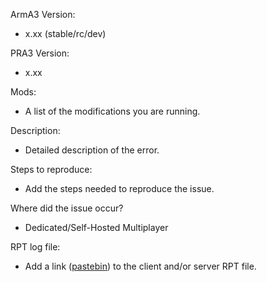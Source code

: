ArmA3 Version:
+ x.xx (stable/rc/dev)

PRA3 Version:
+ x.xx

Mods:
+ A list of the modifications you are running.

Description:
+ Detailed description of the error.

Steps to reproduce:
+ Add the steps needed to reproduce the issue.

Where did the issue occur?
+ Dedicated/Self-Hosted Multiplayer

RPT log file:
+ Add a link ([pastebin](http://pastebin.com/)) to the client and/or server RPT file.

